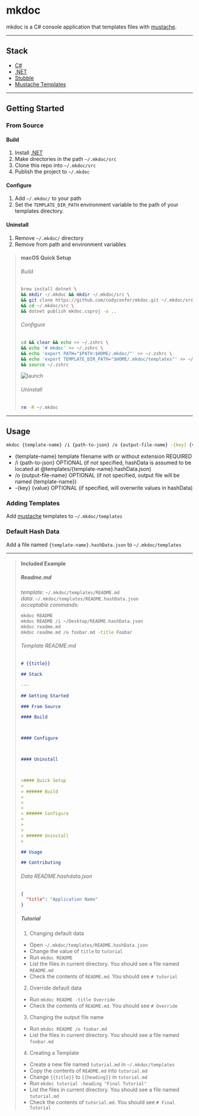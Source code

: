 # mkdoc

mkdoc is a C# console application that templates files with [mustache](https://mustache.github.io/). 

---

## Stack

- [C#](https://docs.microsoft.com/en-us/dotnet/csharp/)
- [.NET](https://docs.microsoft.com/en-us/dotnet/)
- [Stubble](https://github.com/StubbleOrg/Stubble)
- [Mustache Templates](https://mustache.github.io/)

---

## Getting Started

### From Source

#### Build

1. Install [.NET](https://docs.microsoft.com/en-us/dotnet/core/install)
2. Make directories in the path `~/.mkdoc/src`
3. Clone this repo into `~/.mkdoc/src`
4. Publish the project to `~/.mkdoc`

#### Configure

1. Add `~/.mkdoc/` to your path
2. Set the `TEMPLATE_DIR_PATH` environment variable to the path of your templates directory.

#### Uninstall

1. Remove `~/.mkdoc/` directory
2. Remove from path and environment variables

> #### macOS Quick Setup
>    
> ###### Build
>
>```bash
>brew install dotnet \
>&& mkdir ~/.mkdoc && mkdir ~/.mkdoc/src \
>&& git clone https://github.com/codyconfer/mkdoc.git ~/.mkdoc/src \
>&& cd ~/.mkdoc/src \
>&& dotnet publish mkdoc.csproj -o .. 
>```
>
>###### Configure
>
>```bash
>cd && clear && echo >> ~/.zshrc \
>&& echo '# mkdoc' >> ~/.zshrc \
>&& echo 'export PATH="$PATH:$HOME/.mkdoc/"' >> ~/.zshrc \
>&& echo 'export TEMPLATE_DIR_PATH="$HOME/.mkdoc/templates"' >> ~/.zshrc \
>&& source ~/.zshrc
>```
>
>![launch](https://media.giphy.com/media/3oz8xH9l1ci0ZJFawM/giphy.gif)
>
>###### Uninstall
>
>```bash
>rm -R ~/.mkdoc
>```

---

## Usage

```bash
mkdoc {template-name} /i {path-to-json} /o {output-file-name} -{key} {value}
```

- {template-name} template filename with or without extension REQUIRED
- /i {path-to-json} OPTIONAL (if not specified, hashData is assumed to be located at @templates/{template-name}.hashData.json)
- /o {output-file-name} OPTIONAL (if not specified, output file will be named {template-name})
- -{key} {value} OPTIONAL (if specified, will overwrite values in hashData)

### Adding Templates

Add [mustache](https://mustache.github.io/) templates to `~/.mkdoc/templates`

### Default Hash Data

Add a file named `{template-name}.hashData.json` to `~/.mkdoc/templates`

---

>#### Included Example
> 
> ##### Readme.md
> 
> 
> *template*: `~/.mkdoc/templates/README.md` <br/>
> *data*: `~/.mkdoc/templates/README.hashData.json` <br/>
> *acceptable commands*: 
> ```bash
> mkdoc README
> mkdoc README /i ~/Desktop/README.hashData.json
> mkdoc readme.md
> mkdoc readme.md /o foobar.md -title Foobar
> ```
> 
> ###### Template *README.md*
> 
> ```markdown
> # {{title}}
>
> ## Stack
>
> ---
>
> ## Getting Started
>
> ### From Source
>
> #### Build
>
>
>
> #### Configure
>
>
>
> #### Uninstall
>
>
>
> >#### Quick Setup
> >
> > ###### Build
> >
> >
> >
> > ###### Configure
> >
> >
> >
> > ###### Uninstall
> >
>
> ## Usage
>
> ## Contributing
>
> ```
> 
> ###### Data *README.hashdata.json*
> 
> ```json
> {
>   "title": "Application Name"
> }
> ```
> 
> ##### Tutorial
> 
> 1. Changing default data
>   - Open `~/.mkdoc/templates/README.hashData.json`
>   - Change the value of `title` to `tutorial`
>   - Run `mkdoc README`
>   - List the files in current directory. You should see a file named `README.md`
>   - Check the contents of `README.md`. You should see `# tutorial`
> 2. Override default data
>   - Run `mkdoc README -title Override`
>   - Check the contents of `README.md`. You should see `# Override`
> 3. Changing the output file name
>   - Run `mkdoc README /o foobar.md`
>   - List the files in current directory. You should see a file named `foobar.md`
> 4. Creating a Template
>   - Create a new file named `tutorial.md` in `~/.mkdoc/templates`
>   - Copy the contents of `README.md` into `tutorial.md`
>   - Change `{{title}}` to `{{heading}}` in `tutorial.md`
>   - Run `mkdoc tutorial -heading "Final Tutorial"`
>   - List the files in current directory. You should see a file named `tutorial.md`
>   - Check the contents of `tutorial.md`. You should see `# Final Tutorial`
